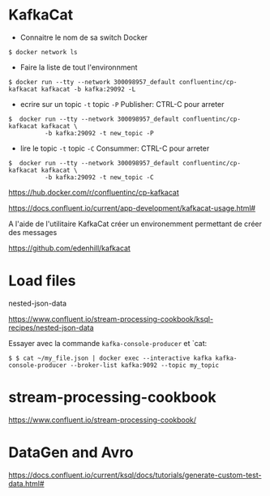 # KafkaCat

* Connaitre le nom de sa switch Docker

```
$ docker network ls
```

* Faire la liste de tout l'environnment

```
$ docker run --tty --network 300098957_default confluentinc/cp-kafkacat kafkacat -b kafka:29092 -L
```

* ecrire sur un topic `-t` topic `-P` Publisher: CTRL-C pour arreter

```
$  docker run --tty --network 300098957_default confluentinc/cp-kafkacat kafkacat \
          -b kafka:29092 -t new_topic -P
```

* lire le topic `-t` topic `-C` Consummer: CTRL-C pour arreter


```
$  docker run --tty --network 300098957_default confluentinc/cp-kafkacat kafkacat \
          -b kafka:29092 -t new_topic -C
```


https://hub.docker.com/r/confluentinc/cp-kafkacat


https://docs.confluent.io/current/app-development/kafkacat-usage.html#

A l'aide de l'utilitaire KafkaCat créer un environemment permettant de créer des messages 

https://github.com/edenhill/kafkacat




# Load files

nested-json-data

https://www.confluent.io/stream-processing-cookbook/ksql-recipes/nested-json-data

Essayer avec la commande `kafka-console-producer` et `cat:

```
$ $ cat ~/my_file.json | docker exec --interactive kafka kafka-console-producer --broker-list kafka:9092 --topic my_topic
```

# stream-processing-cookbook

https://www.confluent.io/stream-processing-cookbook/


# DataGen and Avro

https://docs.confluent.io/current/ksql/docs/tutorials/generate-custom-test-data.html#


